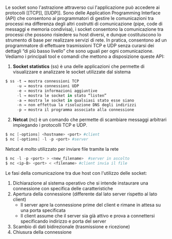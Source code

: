 Le socket sono l'astrazione attraverso cui l'applicazione può accedere ai protocolli [[TCP]], [[UDP]]. Sono delle Application Programming Interface (API) che consentono ai programmatori di gestire le comunicazioni tra processi ma differenza degli altri costrutti di comunicazione (pipe, code di messaggi e memoria condivisa), i socket  consentono la comunicazione tra processi che possono risiedere su host diversi, e dunque costituiscono lo strumento di base per realizzare servizi di rete. In pratica, consentono ad un programmatore di effettuare trasmissioni TCP e UDP senza curarsi dei dettagli “di più basso livello” che sono uguali per ogni comunicazione. Vediamo i principali tool e comandi che mettono a disposizione queste API:

1. **Socket statistics** (ss) è una delle applicazioni che permette di visualizzare e analizzare le socket utilizzate dal sistema 
```powershell
$ ss -t → mostra connessioni TCP  
	 -u → mostra connessioni UDP  
	 -e → mostra informazioni aggiuntive  
	 -l → mostra le socket in stato “listen”  
	 -a → mostra le socket in qualsiasi stato esse siano  
	 -n → non effettua la risoluzione DNS degli indirizzi  
	 -p → mostra il programma associato alla connessione
```

2. **Netcat** (nc) è un comando che permette di scambiare messaggi arbitrari impiegando i protocolli TCP e UDP.
```powershell
$ nc [-options] <hostname> <port> #client
$ nc [-options] -l -p <port> #server
``` 
   Netcat é molto utilizzato per inviare file tramite la rete
```powershell
$ nc -l -p <port> > <new_filename>  #server in ascolto
$ nc <ip-B> <port> < <filename> #client invia il file
``` 

Le fasi della comunicazione tra due host con l'utilizzo delle socket:
1. Dichiarazione al sistema operativo che si intende instaurare una connessione con specifica delle caratteristiche
2. Apertura della connessione (differente dal lato server rispetto al lato client)
	- Il server apre la connessione prime del client e rimane in attesa su una porta specificata
	- Il client assume che il server sia già attivo e prova a connettersi specificando indirizzo e porta del server
3. Scambio di dati bidirezionale (trasmissione e ricezione)
4. Chiusura della connessione